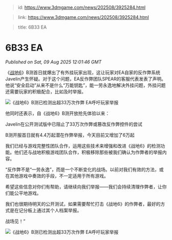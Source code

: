 > id: https://www.3dmgame.com/news/202508/3925284.html

> link: https://www.3dmgame.com/news/202508/3925284.html

> title: 6B33 EA

# 6B33 EA
_Published on Sat, 09 Aug 2025 12:01:46 GMT_

《[战地6](https://www.3dmgame.com/games/battlefield6/)》B测首日就爆出了有外挂玩家出现，这让玩家对EA自家的反作弊系统Javelin产生怀疑。对于这个问题，EA反作弊团队SPEAR的客服代表发表了声明。他说“安全启动”从来不是什么“万能钥匙”，能一劳永逸地解决外挂问题，外挂问题还需要玩家的积极配合，比如及时举报。

![《战地6》B测已检测出超33万次作弊 EA呼吁玩家举报](https://img.3dmgame.com/uploads/images/news/20250809/1754740637_589180_jpg_r.jpg)

他同时还表示，自《战地6》B测开放抢先体验以来：

Javelin在公开测试版中已阻止了33万次作弊或篡改反作弊控件的尝试

B测开服首日就有4.4万起潜在作弊举报，今天目前又增加了6万起

我们已经与游戏完整性团队合作，运用这些技术来增强和改进《战地6》的检测功能。他们还与战地积极游戏团队合作，积极移除那些被我们确认为作弊者的举报内容。

“反作弊不是“一劳永逸”，而是一个不断变化的战场。以前对我们有效的方法，或在其他游戏中奏效的手段，不一定适用于所有游戏。

希望这些信息对你们有帮助，请继续向我们举报——我们会持续清理作弊者，让你们能公平地游戏。

我们也很期待明天的公开测试，如果需要帮忙打击《战地6》的作弊者，最好的方式是在记分板上通过其个人档案举报。

战场见！”

![《战地6》B测已检测出超33万次作弊 EA呼吁玩家举报](https://img.3dmgame.com/uploads/images/news/20250809/1754746643_874023.jpg)
